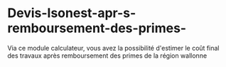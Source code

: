 # Devis-Isonest-apr-s-remboursement-des-primes-
Via ce module calculateur, vous avez la possibilité d'estimer le coût final des travaux après remboursement des primes de la région wallonne
